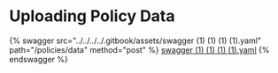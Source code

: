 # Uploading Policy Data



{% swagger src="../../../../.gitbook/assets/swagger (1) (1) (1) (1).yaml" path="/policies/data" method="post" %}
[swagger (1) (1) (1) (1).yaml](<../../../../.gitbook/assets/swagger (1) (1) (1) (1).yaml>)
{% endswagger %}
